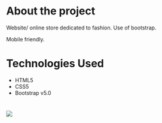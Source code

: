 # About the project

Website/ online store dedicated to fashion. Use of bootstrap. 

Mobile friendly. 



# Technologies Used

- HTML5
- CSS5
- Bootstrap v5.0

# 


![](https://github.com/UlaBB/Web_shop_clothes/blob/master/Images/WebProject_fashion%20shop_Readme1%20(1).gif)
